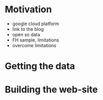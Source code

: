 # Motivation
* google cloud platform
* link to the blog
* open so data
* FH sample, limitations
* overcome limitations

# Getting the data

# Building the web-site
